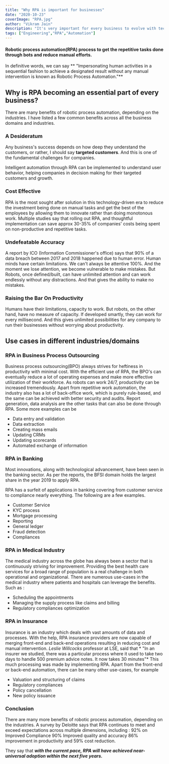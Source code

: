 ```yaml
---
title: "Why RPA is important for businesses"
date: "2020-10-23"
coverImage: "RPA.jpg"
author: "Vikram Jain"
description: "It's very important for every business to evolve with technologies, understand their customers needs and and market senitment to sustain and grow.This article will give you some insights that how RPA can help in that with different industries/domain."
tags: ["Engineering","RPA","Automation"]
---
```


#### Robotic process automation(RPA) process to get the repetitive tasks done through bots and reduce manual efforts.

In definitive words, we can say ** "Impersonating human activities in a sequential fashion to achieve a designated result without any manual intervention is known as Robotic Process Automation."**

## Why is RPA becoming an essential part of every business?

There are many benefits of robotic process automation, depending on the industries. I have listed a few common benefits across all the business domains and industries. 

 ### A Desideratum

Any business's success depends on how deep they understand the customers, or rather, I should say **targeted customers**. And this is one of the fundamental challenges for companies.

Intelligent automation through RPA can be implemented to understand user behavior, helping companies in decision making for their targeted customers and growth.

### Cost Effective

RPA is the most sought after solution in this technology-driven era to reduce the investment being done on manual tasks and get the best of the employees by allowing them to innovate rather than doing monotonous work. Multiple studies say that rolling out RPA, and thoughtful implementation can save approx 30-35% of companies' costs being spent on non-productive and repetitive tasks.

### Undefeatable Accuracy
A report by ICO (Information Commissioner's office) says that 90% of a data breach between 2017 and 2018 happened due to human error. Human minds have certain limitations. We can't always be attentive 100%. And the moment we lose attention, we become vulnerable to make mistakes.
But Robots, once defined/built, can have unlimited attention and can work endlessly without any distractions. And that gives the ability to make no mistakes.
 
### Raising the Bar On Productivity
Humans have their limitations, capacity to work. But robots, on the other hand, have no measure of capacity. If developed smartly, they can work for every millisecond. And this gives unlimited possibilities for any company to run their businesses without worrying about productivity.

## Use cases in different industries/domains

### RPA in Business Process Outsourcing
Business process outsourcing(BPO) always strives for heftiness in productivity with minimal cost. With the efficient use of RPA, the BPO's can eventually reduce a lot of operating expenses and make more effective utilization of their workforce. As robots can work 24/7, productivity can be increased tremendously. Apart from repetitive work automation, the industry also has a lot of back-office work, which is purely rule-based, and the same can be achieved with better security and audits. Report generation, data analysis are the other tasks that can also be done through RPA. Some more examples can be 
- Data entry and validation
- Data extraction
- Creating mass emails
- Updating CRMs
- Updating scorecards
- Automated exchange of information

### RPA in Banking

Most innovations, along with technological advancement, have been seen in the banking sector. As per the reports, the BFSI domain holds the largest share in the year 2019 to apply RPA. 

RPA has a surfeit of applications in banking covering from customer service to compliance nearly everything. The following are a few examples. 
- Customer Service
- KYC process
- Mortgage processing
- Reporting
- General ledger
- Fraud detection
- Compliances

### RPA in Medical Industry

The medical industry across the globe has always been a sector that is continuously striving for improvement. Providing the best health care services for a broad range of population is a real challenge in both operational and organizational. There are numerous use-cases in the medical industry where patients and hospitals can leverage the benefits.
Such as :
- Scheduling the appointments
- Managing the supply process like claims and billing
- Regulatory compliances optimization

### RPA in Insurance

Insurance is an industry which deals with vast amounts of data and processes. With the help, RPA insurance providers are now capable of merging front-end and back-end operations resulting in reducing cost and manual intervention.
*Leslie Willcocks* professor at LSE, said that * "In an insurer we studied, there was a particular process where it used to take two days to handle 500 premium advice notes. It now takes 30 minutes"*
This much processing was made by implementing RPA. Apart from the front-end or back-end automation, there can be many other use-cases, for example
- Valuation and structuring of claims
- Regulatory compliances
- Policy cancellation
- New policy issuance


### Conclusion

There are many more benefits of robotic process automation, depending on the industries.
A survey by Deloitte says that RPA continues to meet and exceed expectations across multiple dimensions, including :
92% on Improved Compliance
90% Improved quality and accuracy
86% improvement in productivity and 
59% cost reduction.
  
They say that ***with the current pace, RPA will have achieved near-universal adoption within the next five years.***
